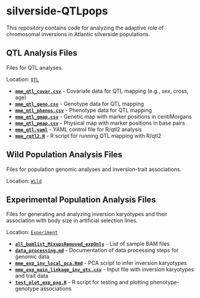 # silverside-QTLpops
This repository contains code for analyzing the adaptive role of chromosomal inversions in Atlantic silverside populations. 

## QTL Analysis Files

Files for QTL analyses.

Location: [`QTL`](https://github.com/makopyan/silverside-QTLpops/tree/main/QTL)

- **[`mme_qtl_covar.csv`](https://github.com/makopyan/silverside-QTLpops/blob/main/QTL/mme_qtl_covar.csv)** - Covariate data for QTL mapping (e.g., sex, cross, age)
- **[`mme_qtl_geno.csv`](https://github.com/makopyan/silverside-QTLpops/blob/main/QTL/mme_qtl_geno.csv)** - Genotype data for QTL mapping
- **[`mme_qtl_phenos.csv`](https://github.com/makopyan/silverside-QTLpops/blob/main/QTL/mme_qtl_phenos.csv)** - Phenotype data for QTL mapping
- **[`mme_qtl_gmap.csv`](https://github.com/makopyan/silverside-QTLpops/blob/main/QTL/mme_qtl_gmap.csv)** - Genetic map with marker positions in centiMorgans
- **[`mme_qtl_pmap.csv`](https://github.com/makopyan/silverside-QTLpops/blob/main/QTL/mme_qtl_pmap.csv)** - Physical map with marker positions in base pairs
- **[`mme_qtl.yaml`](https://github.com/makopyan/silverside-QTLpops/blob/main/QTL/mme_qtl.yaml)** - YAML control file for R/qtl2 analysis
- **[`mme_rqtl2.R`](https://github.com/makopyan/silverside-QTLpops/blob/main/QTL/mme_rqtl2.R)** - R script for running QTL mapping with R/qtl2

## Wild Population Analysis Files

Files for population genomic analyses and inversion-trait associations.

Location: [`Wild`](https://github.com/makopyan/silverside-QTLpops/tree/main/Wild)

## Experimental Population Analysis Files

Files for generating and analyzing inversion karyotypes and their association with body size in artificial selection lines.

Location: [`Experiment`](https://github.com/makopyan/silverside-QTLpops/tree/main/Experiment)

- **[`all_bamlist_MixupsRemoved_expOnly`](https://github.com/makopyan/silverside-QTLpops/blob/main/Experiment/all_bamlist_MixupsRemoved_expOnly)** - List of sample BAM files
- **[`data_processing.md`](https://github.com/makopyan/silverside-QTLpops/blob/main/Experiment/data_processing.md)** - Documentation of data processing steps for genomic data
- **[`mme_exp_inv_local_pca.Rmd`](https://github.com/makopyan/silverside-QTLpops/blob/main/Experiment/mme_exp_inv_local_pca.Rmd)** - PCA script to infer inversion karyotypes 
- **[`mme_exp_main_linkage_inv_gts.csv`](https://github.com/makopyan/silverside-QTLpops/blob/main/Experiment/mme_exp_main_linkage_inv_gts.csv)** - Input file with inversion karyotypes and trait data
- **[`test_plot_exp_pxg.R`](https://github.com/makopyan/silverside-QTLpops/blob/main/Experiment/test_plot_exp_pxg.R)** - R script for testing and plotting phenotype-genotype associations
